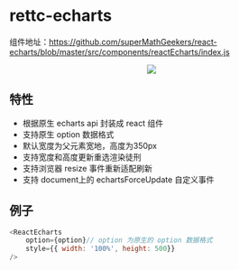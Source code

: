 # rettc-echarts

组件地址：https://github.com/superMathGeekers/react-echarts/blob/master/src/components/reactEcharts/index.js

<center><img src="https://cdn.nlark.com/yuque/0/2019/png/103876/1552806063902-b3e63085-ea88-42bd-961d-492d977fe014.png?x-oss-process=image/resize,w_2000"></center>

## 特性
* 根据原生 echarts api 封装成 react 组件
* 支持原生 option 数据格式
* 默认宽度为父元素宽地，高度为350px
* 支持宽度和高度更新重选渲染徒刑
* 支持浏览器 resize 事件重新适配刷新
* 支持 document上的 echartsForceUpdate 自定义事件

## 例子
```javascript
<ReactEcharts
    option={option}// option 为原生的 option 数据格式
    style={{ width: '100%', height: 500}}
/>
```
